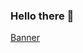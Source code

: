 ###  Hello there 👋
[Banner](https://github.com/alca1398/alca1398/assets/51108126/76756242-e8e1-473e-8d1b-b159a0baf70e)
<!--!

**alca1398/alca1398** is a ✨ _special_ ✨ repository because its `README.md` (this file) appears on your GitHub profile.

Here are some ideas to get you started:

- 🔭 I’m currently working on ...
- 🌱 I’m currently learning ...
- 👯 I’m looking to collaborate on ...
- 🤔 I’m looking for help with ...
- 💬 Ask me about ...
- 📫 How to reach me: ...
- 😄 Pronouns: ...
- ⚡ Fun fact: ...
-->
